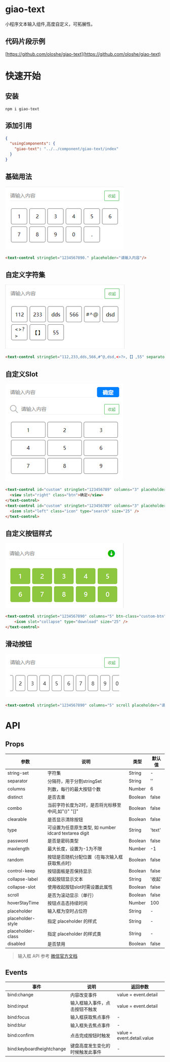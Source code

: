 # giao-text
小程序文本输入组件,高度自定义，可拓展性。
## 代码片段示例
[https://github.com/oloshe/giao-text](https://github.com/oloshe/giao-text)
# 快速开始
## 安装
```shell
npm i giao-text
```

## 添加引用
```json
{
  "usingComponents": {
    "giao-text": "../../component/giao-text/index"
  }
}
```

## 基础用法
![基础用法](https://github.com/oloshe/giao-text/blob/master/images/pic1.png)
```html
<text-control stringSet="1234567890." placeholder="请输入内容"/>
```
## 自定义字符集
![自定义字符集](https://github.com/oloshe/giao-text/blob/master/images/pic2.png)
```html
<text-control stringSet="112,233,dds,566,#^@,dsd,<>?>,【】,55" separator="," placeholder="请输入内容"/>
```

## 自定义Slot
![自定义Slot](https://github.com/oloshe/giao-text/blob/master/images/pic3.png)
```html
<text-control id="custom" stringSet="123456789" columns="3" placeholder="请输入内容">
  <view slot="right" class="btn">确定</view>
</text-control>
<text-control id="custom" stringSet="123456789" columns="3" placeholder="请输入内容">
  <icon slot="left" class="icon" type="search" size="25" />
</text-control>
```

## 自定义按钮样式
![自定义按钮样式](https://github.com/oloshe/giao-text/blob/master/images/pic4.png)
```html
<text-control stringSet="1234567890" columns="5" btn-class="custom-btn" hover-class="custom-hover" collapse-class="collapse" collapseSlot placeholder="请输入内容">
    <icon slot="collapse" type="download" size="25" />
</text-control>
```

## 滑动按钮
![滑动按钮](https://github.com/oloshe/giao-text/blob/master/images/pic5.png)
```html
<text-control stringSet="1234567890" columns="5" scroll placeholder="请输入内容"/>
```


# API

## Props
|参数|说明|类型|默认值|
|-|-|-|-|
|string-set|字符集|String|-|
|separator|分隔符，用于分割stringSet|String|''|
|columns|列数，每行的最大按钮个数|Number|6|
|distinct|是否去重|Boolean|false|
|combo|当前字符长度为2时，是否将光标移至中间,如"()" "[]"|Boolean|false|
|clearable|是否显示清除按钮|Boolean|false|
|type|可设置为任意原生类型, 如 number idcard textarea digit|String|'text'|
|password|是否是密码类型|Boolean|false|
|maxlength|最大长度，设置为-1为不限|Number|-1|
|random|按钮是否随机分配位置（在每次输入框获取焦点时）|Boolean|false|
|control-keep|按钮面板是否保持显示|Boolean|false|
|collapse-label|收起按钮显示文本|String|'收起'|
|collapse-slot|使用收起按钮slot时需设置此属性|Boolean|false|
|scroll|是否为滚动显示（单行）|Boolean|false|
|hoverStayTime|按钮点击态持续时间|Number|100|
|placeholder|输入框为空时占位符|String|-|
|placeholder-style|指定 placeholder 的样式|String|-|
|placeholder-class|指定 placeholder 的样式类|String|-|
|disabled|是否禁用|Boolean|false|

> 输入框 API 参考 [微信官方文档](https://developers.weixin.qq.com/miniprogram/dev/component/input.html)

## Events
|事件|说明|返回参数|
|-|-|-|
|bind:change|内容改变事件|value = event.detail|
|bind:input|输入框输入事件，点击按钮不触发|value = event.detail|
|bind:focus|输入框获取焦点事件|-|
|bind:blur|输入框失去焦点事件|-|
|bind:confirm|点击完成按钮时触发|value = event.detail.value|
|bind:keyboardheightchange|键盘高度发生变化的时候触发此事件|-|

